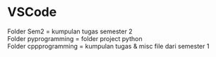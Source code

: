 # VSCode
Folder Sem2 = kumpulan tugas semester 2  
Folder pyprogramming = folder project python  
Folder cppprogramming = kumpulan tugas & misc file dari semester 1  

